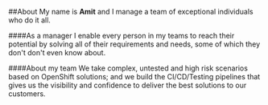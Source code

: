 ##About
My name is **Amit** and I manage a team of exceptional individuals who do it all.

####As a manager
I enable every person in my teams to reach their potential by solving all of their requirements and needs, some of which they don't don't even know about.

####About my team
We take complex, untested and high risk scenarios based on OpenShift solutions; and we build the CI/CD/Testing pipelines that gives us the visibility and confidence to deliver the best solutions to our customers.